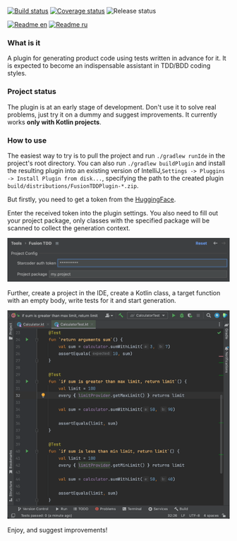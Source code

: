[![Build status](https://ci.sunnyday.dev/app/rest/builds/buildType:FusionTDD_Test,branch:name:main/statusIcon)](https://ci.sunnyday.dev/buildConfiguration/FusionTDD_Test/lastFinished?branch=%3Cdefault%3E)
[![Coverage status](https://img.shields.io/endpoint?url=https://kvdb.io/PY9VzGdCHe8YPbKvepE4y4/fustion-tdd-plugin.main.coverage&logo=TeamCity)](https://ci.sunnyday.dev/buildConfiguration/FusionTDD_Test/lastFinished?buildTab=tests&branch=%3Cdefault%3E)
![Release status](https://img.shields.io/badge/status-pre--alpha-red)

[![Readme en](https://img.shields.io/badge/readme-en-green)](https://github.com/SunnyDayDev/fusion-tdd-plugin/blob/main/README.md)
[![Readme ru](https://img.shields.io/badge/readme-ru-green)](https://github.com/SunnyDayDev/fusion-tdd-plugin/blob/main/docs/README.ru.md)

### What is it
A plugin for generating product code using tests written in advance for it. It is expected to become an indispensable assistant in TDD/BDD coding styles.

### Project status
The plugin is at an early stage of development. Don't use it to solve real problems, just try it on a dummy and suggest improvements.
It currently works **only with Kotlin projects**.

### How to use
The easiest way to try is to pull the project and run `./gradlew runIde` in the project's root directory. You can also run `./gradlew buildPlugin` and install the resulting plugin into an existing version of IntelliJ,`Settings -> Pluggins -> Install Plugin from disk...`, specifying the path to the created plugin `build/distributions/FusionTDDPlugin-*.zip`.

But firstly, you need to get a token from the [HuggingFace](https://huggingface.co/settings/tokens).

Enter the received token into the plugin settings. You also need to fill out your project package, only classes with the specified package will be scanned to collect the generation context.

<img src="docs/resources/minimal_required_settings.png" width="700" alt="Token and project package placed in text fields"/>

Further, create a project in the IDE, create a Kotlin class, a target function with an empty body, write tests for it and start generation.

<img src="docs/resources/fusion_tdd_simple_trailer.gif" alt="Animated example of usage"/>


Enjoy, and suggest improvements!
